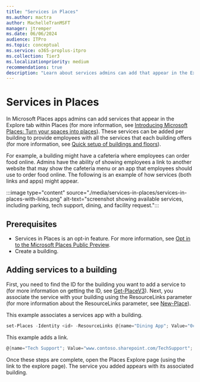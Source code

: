 ```yaml
---
title: "Services in Places"
ms.author: mactra
author: MachelleTranMSFT
manager: jtremper
ms.date: 06/06/2024
audience: ITPro
ms.topic: conceptual
ms.service: o365-proplus-itpro
ms.collection: Tier3
ms.localizationpriority: medium
recommendations: true
description: "Learn about services admins can add that appear in the Explore tab within Microsoft Places."
---
```


# Services in Places

In Microsoft Places apps admins can add services that appear in the Explore tab within Places (for more information, see [Introducing Microsoft Places: Turn your spaces into places](https://www.microsoft.com/en-us/microsoft-365/blog/2022/10/12/introducing-microsoft-places-turn-your-spaces-into-places/)). These services can be added per building to provide employees with all the services that each building offers (for more information, see [Quick setup of buildings and floors](get-started/quick-setup-buildings-floors.md)).

For example, a building might have a cafeteria where employees can order food online. Admins have the ability of showing employees a link to another website that may show the cafeteria menu or an app that employees should use to order food online. The following is an example of how services (both links and apps) might appear.

:::image type="content" source="./media/services-in-places/services-in-places-with-links.png" alt-text="screenshot showing available services, including parking, tech support, dining, and facility request.":::

## Prerequisites

- Services in Places is an opt-in feature. For more information, see [Opt in to the Microsoft Places Public Preview](opt-in-places-preview.md).
- Create a building.

## Adding services to a building

First, you need to find the ID for the building you want to add a service to (for more information on getting the ID, see [Get-PlaceV3](/deployoffice/places/powershell/get-placev3?branch=pr-en-us-3476)). Next, you associate the service with your building using the ResourceLinks parameter (for more information about the ResourceLinks parameter, see [New-Place](/deployoffice/places/powershell/new-place#-resourcelinks)).

This example associates a services app with a building.

```powershell
set-Places -Identity <id> -ResourceLinks @{name="Dining App"; Value="0c7c95a9-b1e2-4725-9a25-793e4205739d"; type="MetaosApp”}
```

This example adds a link.

```powershell
@{name="Tech Support"; Value="www.contoso.sharepoint.com/TechSupport"; type="URL”} 
```

Once these steps are complete, open the Places Explore page (using the link to the explore page). The service you added appears with its associated building.
